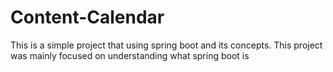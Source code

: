 # Content-Calendar

This is a simple project that using spring boot and its concepts. This project was mainly focused on understanding what spring boot is
